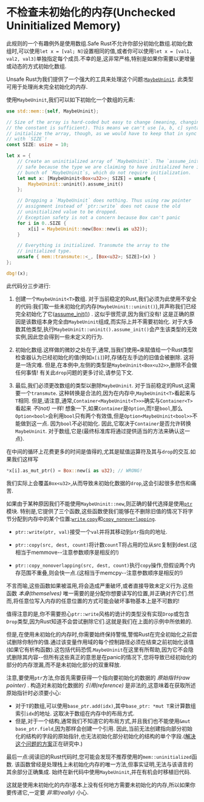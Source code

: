 # 不检查未初始化的内存(Unchecked Uninitialized Memory)

此规则的一个有趣例外是使用数组.Safe Rust不允许你部分初始化数组.初始化数组时,可以使用`let x = [val; N]`设置相同的值,或者你可以使用`let x = [val1, val2, val3]`单独指定每个成员.不幸的是,这非常严格,特别是如果你需要以更增量或动态的方式初始化数组.

Unsafe Rust为我们提供了一个强大的工具来处理这个问题:[`MaybeUninit`](https://doc.rust-lang.org/core/mem/union.MaybeUninit.html). 此类型可用于处理尚未完全初始化的内存.

使用`MaybeUninit`,我们可以如下初始化一个数组的元素:

```Rust
use std::mem::{self, MaybeUninit};

// Size of the array is hard-coded but easy to change (meaning, changing just
// the constant is sufficient). This means we can't use [a, b, c] syntax to
// initialize the array, though, as we would have to keep that in sync
// with `SIZE`!
const SIZE: usize = 10;

let x = {
    // Create an uninitialized array of `MaybeUninit`. The `assume_init` is
    // safe because the type we are claiming to have initialized here is a
    // bunch of `MaybeUninit`s, which do not require initialization.
    let mut x: [MaybeUninit<Box<u32>>; SIZE] = unsafe {
        MaybeUninit::uninit().assume_init()
    };

    // Dropping a `MaybeUninit` does nothing. Thus using raw pointer
    // assignment instead of `ptr::write` does not cause the old
    // uninitialized value to be dropped.
    // Exception safety is not a concern because Box can't panic
    for i in 0..SIZE {
        x[i] = MaybeUninit::new(Box::new(i as u32));
    }

    // Everything is initialized. Transmute the array to the
    // initialized type.
    unsafe { mem::transmute::<_, [Box<u32>; SIZE]>(x) }
};

dbg!(x);
```

此代码分三步进行:

1. 创建一个`MaybeUninit<T>`数组. 对于当前稳定的Rust,我们必须为此使用不安全的代码:我们取一些未初始化的内存(`MaybeUninit::uninit()`),并声称我们已经完全初始化了它([assume_init()](https://doc.rust-lang.org/core/mem/union.MaybeUninit.html#method.assume_init)) . 这似乎很荒谬,因为我们没有! 这是正确的原因是该数组本身完全由`MaybeUninit`组成,而实际上并不需要初始化. 对于大多数其他类型,执行`MaybeUninit::uninit().assume_init()`会产生该类型的无效实例,因此您会得到一些未定义的行为.

2. 初始化数组.这样做的微妙之处在于,通常,当我们使用`=`来赋值给一个Rust类型检查器认为已经初始化的值(例如`x[i]`)时,存储在左手边的旧值会被删除. 这将是一场灾难. 但是,在本例中,左侧的类型是`MaybeUninit<Box<u32>>`,删除不会做任何事情! 有关此`drop`问题的更多讨论,请参见下文.

3. 最后,我们必须更改数组的类型以删除`MaybeUninit`. 对于当前稳定的Rust,这需要一个`transmute`. 这种转换是合法的,因为在内存中,`MaybeUninit<T>`看起来与`T`相同.
但是,请注意,通常,`Container<MaybeUninit<T>>>`确实与`Container<T>`看起来 *不(not)* 一样! 想象一下,如果`Container`是`Option`,而`T`是`bool`,那么`Option<bool>`会利用`bool`只有两个有效值,但是`Option<MaybeUninit<bool>>`不能做到这一点. 因为`bool`不必初始化.
因此,它取决于`Container`是否允许转换`MaybeUninit`. 对于数组,它是(最终标准库将通过提供适当的方法来确认这一点).

在中间的循环上花费更多的时间是值得的,尤其是赋值运算符及其与`drop`的交互.如果我们这样写

```Rust
*x[i].as_mut_ptr() = Box::new(i as u32); // WRONG!
```

我们实际上会覆盖`Box<u32>`,从而导致未初始化数据的`drop`,这会引起很多悲伤和痛苦.

如果由于某种原因我们不能使用`MaybeUninit::new`,则正确的替代选择是使用[`ptr`](https://doc.rust-lang.org/core/ptr/index.html)模块. 特别是,它提供了三个函数,这些函数使我们能够在不删除旧值的情况下将字节分配到内存中的某个位置:[`write`](https://doc.rust-lang.org/core/ptr/fn.write.html),[`copy`](https://doc.rust-lang.org/core/ptr/fn.copy.html)和[`copy_nonoverlapping`](https://doc.rust-lang.org/core/ptr/fn.copy_nonoverlapping.html).

- `ptr::write(ptr, val)`接受一个`val`并将其移动到`ptr`指向的地址.

- `ptr::copy(src, dest, count)`将计数`count`T将占用的位从src复制到dest.(这相当于memmove--注意参数顺序是相反的!)

- `ptr::copy_nonoverlapping(src, dest, count)`执行`copy`操作,但假设两个内存范围不重叠,则会快一点.(这相当于memcpy--注意参数顺序是相反的!)

不言而喻,这些函数如果被滥用,将会造成严重破坏,或者直接导致未定义行为.这些函数 *本身(themselves)* 唯一需要的是分配你想要读写的位置,并正确对齐它们.然而,将任意位写入内存的任意位置的方式可能会破坏事物基本上是不可数的!

值得注意的是,你不需要担心`ptr::write`风格的诡计的类型没有实现`Drop`或包含`Drop`类型,因为Rust知道不会尝试删除它们.这就是我们在上面的示例中所依赖的.

但是,在使用未初始化的内存时,你需要始终保持警惕,警惕Rust在完全初始化之前尝试删除你制作的值.通过该变量作用域的每个控制路径必须在结束之前初始化该值(如果它有析构函数).这包括代码恐慌.`MaybeUninit`在这里有所帮助,因为它不会隐式删除其内容--但所有这些真正的意思是在panic的情况下,您将导致已经初始化的部分的内存泄漏,而不是未初始化部分的双重释放.

注意,要使用`ptr`方法,你首先需要获得一个指向要初始化的数据的 *原始指针(raw pointer)* . 构造对未初始化数据的 *引用(reference)* 是非法的,这意味着在获取所述原始指针时必须要小心:

- 对于`T`的数组,可以使用`base_ptr.add(idx)`,其中`base_ptr: *mut T`来计算数组索引`idx`的地址. 这取决于数组在内存中的布局方式.
- 但是,对于一个结构,通常我们不知道它的布局方式,并且我们也不能使用`&mut base_ptr.field`,因为那样会创建一个引用. 因此,当前无法创建指向部分初始化的结构的字段的原始指针,也无法初始化部分初始化的结构的单个字段.([解决这个问题的方案](https://github.com/rust-lang/rfcs/pull/2582)正在研究中.)

最后一点:阅读旧的Rust代码时,您可能会发现不推荐使用的`mem::uninitialized`函数. 该函数曾经是处理栈上未初始化内存的唯一方法,但事实证明,无法与该语言的其余部分正确集成. 始终在新代码中使用`MaybeUninit`,并在有机会时移植旧代码.

这就是使用未初始化的内存!基本上没有任何地方需要未初始化的内存,所以如果你要传递它,一定要 *非常(really)* 小心.
